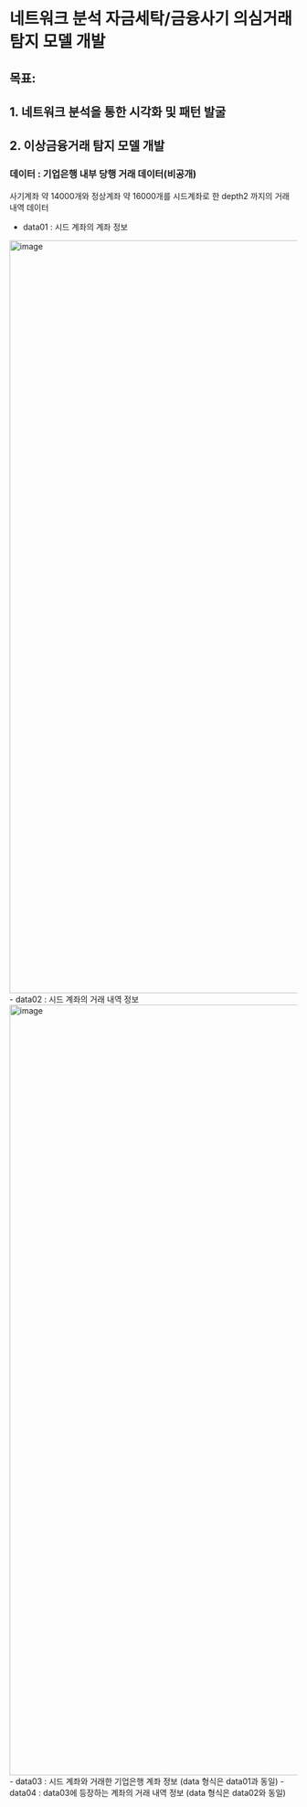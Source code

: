 # 네트워크 분석 자금세탁/금융사기 의심거래 탐지 모델 개발
## 목표: 
## 1. 네트워크 분석을 통한 시각화 및 패턴 발굴
## 2. 이상금융거래 탐지 모델 개발

### 데이터 : 기업은행 내부 당행 거래 데이터(비공개)
사기계좌 약 14000개와 정상계좌 약 16000개를 시드계좌로 한 depth2 까지의 거래 내역 데이터
- data01 : 시드 계좌의 계좌 정보
<img width="1318" alt="image" src="https://github.com/alswjd2432/Proj4_NetworkAnalysis/assets/95081711/2b36bf0f-72ee-42bf-b244-0534bf73b123">
- data02 : 시드 계좌의 거래 내역 정보
<img width="1349" alt="image" src="https://github.com/alswjd2432/Proj4_NetworkAnalysis/assets/95081711/656d8f34-2ecf-473e-a3d2-9d1a90bbd270">
- data03 : 시드 계좌와 거래한 기업은행 계좌 정보 (data 형식은 data01과 동일)
- data04 : data03에 등장하는 계좌의 거래 내역 정보 (data 형식은 data02와 동일)

 





